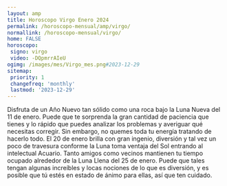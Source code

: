 ```yaml
---
layout: amp
title: Horoscopo Virgo Enero 2024 
permalink: /horoscopo-mensual/amp/virgo/
normallink: /horoscopo-mensual/virgo/
home: FALSE
horoscopo:
 signo: virgo
 video: -DQpmrrAIeU
ogimg: /images/mes/Virgo_mes.png#2023-12-29
sitemap:
 priority: 1
 changefreq: 'monthly'
 lastmod: '2023-12-29'
---
```



Disfruta de un Año Nuevo tan sólido como una roca bajo la Luna Nueva del 11 de enero. Puede que te sorprenda la gran cantidad de paciencia que tienes y lo rápido que puedes analizar los problemas y averiguar qué necesitas corregir. Sin embargo, no quemes toda tu energía tratando de hacerlo todo. El 20 de enero brilla con gran ingenio, diversión y tal vez un poco de travesura conforme la Luna toma ventaja del Sol entrando al intelectual Acuario. Tanto amigos como vecinos mantienen tu tiempo ocupado alrededor de la Luna Llena del 25 de enero. Puede que tales tengan algunas increíbles y locas nociones de lo que es diversión, y es posible que tú estés en estado de ánimo para ellas, así que ten cuidado.